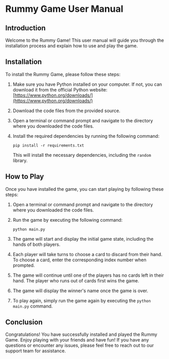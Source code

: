 # Rummy Game User Manual

## Introduction

Welcome to the Rummy Game! This user manual will guide you through the installation process and explain how to use and play the game.

## Installation

To install the Rummy Game, please follow these steps:

1. Make sure you have Python installed on your computer. If not, you can download it from the official Python website: [https://www.python.org/downloads/](https://www.python.org/downloads/)

2. Download the code files from the provided source.

3. Open a terminal or command prompt and navigate to the directory where you downloaded the code files.

4. Install the required dependencies by running the following command:

   ```
   pip install -r requirements.txt
   ```

   This will install the necessary dependencies, including the `random` library.

## How to Play

Once you have installed the game, you can start playing by following these steps:

1. Open a terminal or command prompt and navigate to the directory where you downloaded the code files.

2. Run the game by executing the following command:

   ```
   python main.py
   ```

3. The game will start and display the initial game state, including the hands of both players.

4. Each player will take turns to choose a card to discard from their hand. To choose a card, enter the corresponding index number when prompted.

5. The game will continue until one of the players has no cards left in their hand. The player who runs out of cards first wins the game.

6. The game will display the winner's name once the game is over.

7. To play again, simply run the game again by executing the `python main.py` command.

## Conclusion

Congratulations! You have successfully installed and played the Rummy Game. Enjoy playing with your friends and have fun! If you have any questions or encounter any issues, please feel free to reach out to our support team for assistance.